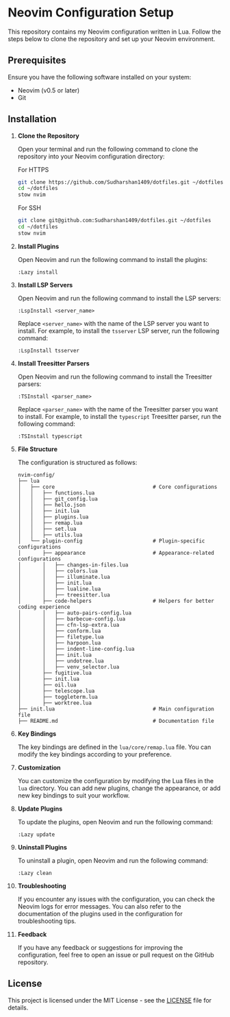 # Neovim Configuration Setup

This repository contains my Neovim configuration written in Lua. Follow the steps below to clone the repository and set up your Neovim environment.

## Prerequisites

Ensure you have the following software installed on your system:

- Neovim (v0.5 or later)
- Git

## Installation

1. **Clone the Repository**

   Open your terminal and run the following command to clone the repository into your Neovim configuration directory:

   For HTTPS

   ```sh
   git clone https://github.com/Sudharshan1409/dotfiles.git ~/dotfiles
   cd ~/dotfiles
   stow nvim
   ```

   For SSH

   ```sh
   git clone git@github.com:Sudharshan1409/dotfiles.git ~/dotfiles
   cd ~/dotfiles
   stow nvim
   ```

2. **Install Plugins**

   Open Neovim and run the following command to install the plugins:

   ```vim
   :Lazy install
   ```

3. **Install LSP Servers**

   Open Neovim and run the following command to install the LSP servers:

   ```vim
   :LspInstall <server_name>
   ```

   Replace `<server_name>` with the name of the LSP server you want to install. For example, to install the `tsserver` LSP server, run the following command:

   ```vim
   :LspInstall tsserver
   ```

4. **Install Treesitter Parsers**

   Open Neovim and run the following command to install the Treesitter parsers:

   ```vim
   :TSInstall <parser_name>
   ```

   Replace `<parser_name>` with the name of the Treesitter parser you want to install. For example, to install the `typescript` Treesitter parser, run the following command:

   ```vim
   :TSInstall typescript
   ```

5. **File Structure**

   The configuration is structured as follows:

   ```plaintext
   nvim-config/
   ├── lua
   │   ├── core                                # Core configurations
   │   │   ├── functions.lua
   │   │   ├── git_config.lua
   │   │   ├── hello.json
   │   │   ├── init.lua
   │   │   ├── plugins.lua
   │   │   ├── remap.lua
   │   │   ├── set.lua
   │   │   ├── utils.lua
   │   └── plugin-config                       # Plugin-specific configurations
   │       ├── appearance                      # Appearance-related configurations
   │       │   ├── changes-in-files.lua
   │       │   ├── colors.lua
   │       │   ├── illuminate.lua
   │       │   ├── init.lua
   │       │   ├── lualine.lua
   │       │   ├── treesitter.lua
   │       ├── code-helpers                    # Helpers for better coding experience
   │       │   ├── auto-pairs-config.lua
   │       │   ├── barbecue-config.lua
   │       │   ├── cfn-lsp-extra.lua
   │       │   ├── conform.lua
   │       │   ├── filetype.lua
   │       │   ├── harpoon.lua
   │       │   ├── indent-line-config.lua
   │       │   ├── init.lua
   │       │   ├── undotree.lua
   │       │   ├── venv_selector.lua
   │       ├── fugitive.lua
   │       ├── init.lua
   │       ├── oil.lua
   │       ├── telescope.lua
   │       ├── toggleterm.lua
   │       ├── worktree.lua
   ├── init.lua                                # Main configuration file
   ├── README.md                               # Documentation file

   ```

6. **Key Bindings**

   The key bindings are defined in the `lua/core/remap.lua` file. You can modify the key bindings according to your preference.

7. **Customization**

   You can customize the configuration by modifying the Lua files in the `lua` directory. You can add new plugins, change the appearance, or add new key bindings to suit your workflow.

8. **Update Plugins**

   To update the plugins, open Neovim and run the following command:

   ```vim
   :Lazy update
   ```

9. **Uninstall Plugins**

   To uninstall a plugin, open Neovim and run the following command:

   ```vim
   :Lazy clean
   ```

10. **Troubleshooting**

    If you encounter any issues with the configuration, you can check the Neovim logs for error messages. You can also refer to the documentation of the plugins used in the configuration for troubleshooting tips.

11. **Feedback**

    If you have any feedback or suggestions for improving the configuration, feel free to open an issue or pull request on the GitHub repository.

## License

This project is licensed under the MIT License - see the [LICENSE](LICENSE) file for details.

```

```
